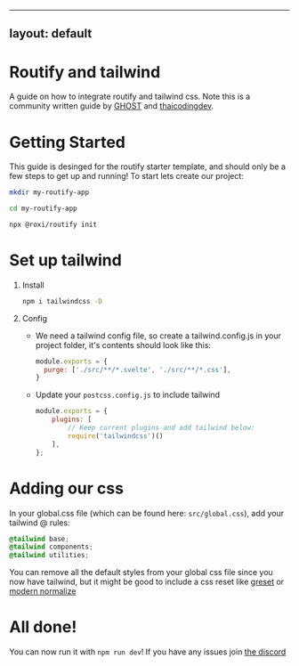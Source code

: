 
---
layout: default
---


# Routify and tailwind
A guide on how to integrate routify and tailwind css. Note this is a community written guide by [GHOST](https://github.com/ghostdevv) and [thaicodingdev](https://github.com/thaicodingdev).

# Getting Started

This guide is desinged for the routify starter template, and should only be a few steps to get up and running! To start lets create our project:

```bash
mkdir my-routify-app

cd my-routify-app

npx @roxi/routify init
```

# Set up tailwind

1.  Install
    ```sh
    npm i tailwindcss -D
    ```

2.  Config

    - We need a tailwind config file, so create a tailwind.config.js in your project folder, it's contents should look like this:

      ```js
      module.exports = {
        purge: ['./src/**/*.svelte', './src/**/*.css'],
      }
      ```

    - Update your `postcss.config.js` to include tailwind

      ```js
      module.exports = {
          plugins: [
              // Keep current plugins and add tailwind below:
              require('tailwindcss')()
          ],
      };
      ```

# Adding our css

In your global.css file (which can be found here: `src/global.css`), add your tailwind @ rules:

```css
@tailwind base;
@tailwind components;
@tailwind utilities;
```

You can remove all the default styles from your global css file since you now have tailwind, but it might be good to include a css reset like [greset](https://www.npmjs.com/greset) or [modern normalize](https://www.npmjs.com/package/modern-normalize)

# All done!
You can now run it with `npm run dev`! If you have any issues join [the discord](https://discord.gg/ntKJD5B)
